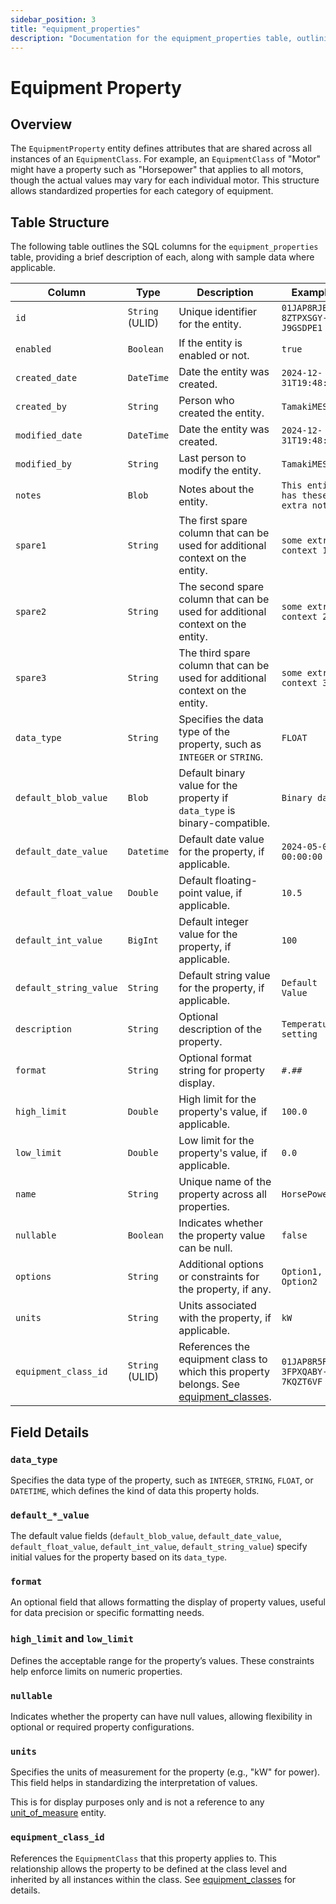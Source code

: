 ```yaml
---
sidebar_position: 3
title: "equipment_properties"
description: "Documentation for the equipment_properties table, outlining its columns and structure."
---
```


# Equipment Property

## Overview

The `EquipmentProperty` entity defines attributes that are shared across all instances of an `EquipmentClass`. For
example, an `EquipmentClass` of "Motor" might have a property such as "Horsepower" that applies to all motors, though
the actual values may vary for each individual motor. This structure allows standardized properties for each category of
equipment.

## Table Structure

The following table outlines the SQL columns for the `equipment_properties` table, providing a brief description of
each, along with sample data where applicable.

| Column                   | Type                | Description                                                                                                                 | Example                                 |
|--------------------------|---------------------|-----------------------------------------------------------------------------------------------------------------------------|-----------------------------------------|
| `id`                     | `String` (ULID)     | Unique identifier for the entity.                                                                                           | `01JAP8RJBN-8ZTPXSGY-J9GSDPE1`          |
| `enabled`                | `Boolean`           | If the entity is enabled or not.                                                                                            | `true`                                  |
| `created_date`           | `DateTime`          | Date the entity was created.                                                                                                | `2024-12-31T19:48:44Z`                  |
| `created_by`             | `String`            | Person who created the entity.                                                                                              | `TamakiMES`                             |
| `modified_date`          | `DateTime`          | Date the entity was created.                                                                                                | `2024-12-31T19:48:44Z`                  |
| `modified_by`            | `String`            | Last person to modify the entity.                                                                                           | `TamakiMES`                             |
| `notes`                  | `Blob`              | Notes about the entity.                                                                                                     | `This entity has these extra notes`     |
| `spare1`                 | `String`            | The first spare column that can be used for additional context on the entity.                                               | `some extra context 1`                  |
| `spare2`                 | `String`            | The second spare column that can be used for additional context on the entity.                                              | `some extra context 2`                  |
| `spare3`                 | `String`            | The third spare column that can be used for additional context on the entity.                                               | `some extra context 3`                  |
| `data_type`              | `String`            | Specifies the data type of the property, such as `INTEGER` or `STRING`.                                                     | `FLOAT`                                 |
| `default_blob_value`     | `Blob`              | Default binary value for the property if `data_type` is binary-compatible.                                                  | `Binary data`                           |
| `default_date_value`     | `Datetime`          | Default date value for the property, if applicable.                                                                         | `2024-05-01 00:00:00`                   |
| `default_float_value`    | `Double`            | Default floating-point value, if applicable.                                                                                | `10.5`                                  |
| `default_int_value`      | `BigInt`            | Default integer value for the property, if applicable.                                                                      | `100`                                   |
| `default_string_value`   | `String`            | Default string value for the property, if applicable.                                                                       | `Default Value`                         |
| `description`            | `String`            | Optional description of the property.                                                                                       | `Temperature setting`                   |
| `format`                 | `String`            | Optional format string for property display.                                                                                | `#.##`                                  |
| `high_limit`             | `Double`            | High limit for the property's value, if applicable.                                                                         | `100.0`                                 |
| `low_limit`              | `Double`            | Low limit for the property's value, if applicable.                                                                          | `0.0`                                   |
| `name`                   | `String`            | Unique name of the property across all properties.                                                                          | `HorsePower`                            |
| `nullable`               | `Boolean`           | Indicates whether the property value can be null.                                                                           | `false`                                 |
| `options`                | `String`            | Additional options or constraints for the property, if any.                                                                 | `Option1, Option2`                      |
| `units`                  | `String`            | Units associated with the property, if applicable.                                                                          | `kW`                                    |
| `equipment_class_id`     | `String` (ULID)     | References the equipment class to which this property belongs. See [equipment_classes](../equipment-model/equipment-class). | `01JAP8R5RT-3FPXQABY-7KQZT6VF`          |

## Field Details

### `data_type`

Specifies the data type of the property, such as `INTEGER`, `STRING`, `FLOAT`, or `DATETIME`, which defines the kind of
data this property holds.

### `default_*_value`

The default value fields (`default_blob_value`, `default_date_value`, `default_float_value`, `default_int_value`,
`default_string_value`) specify initial values for the property based on its `data_type`.

### `format`

An optional field that allows formatting the display of property values, useful for data precision or specific
formatting needs.

### `high_limit` and `low_limit`

Defines the acceptable range for the property’s values. These constraints help enforce limits on numeric properties.

### `nullable`

Indicates whether the property can have null values, allowing flexibility in optional or required property
configurations.

### `units`

Specifies the units of measurement for the property (e.g., "kW" for power). This field helps in standardizing the
interpretation of values.

This is for display purposes only and is not a reference to any [unit_of_measure](../utility-models/unit-of-measure-model/unit-of-measure) entity.

### `equipment_class_id`

References the `EquipmentClass` that this property applies to. This relationship allows the property to be defined at
the class level and inherited by all instances within the class.
See [equipment_classes](../equipment-model/equipment-class) for details.